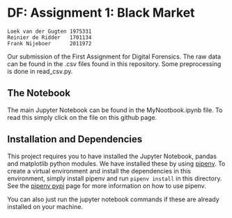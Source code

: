 # DF: Assignment 1: Black Market

```
Loek van der Gugten 1975331
Reinier de Ridder   1701134
Frank Nijeboer      2011972
```

Our submission of the First Assignment for Digital Forensics. The raw data can be found in the .csv files found in this repository. Some preprocessing is done in read_csv.py. 

## The Notebook
The main Jupyter Notebook can be found in the MyNootbook.ipynb file. To read this simply click on the file on this github page.

## Installation and Dependencies
This project requires you to have installed the Jupyter Notebook, pandas and matplotlib python modules. We have installed these by using [pipenv](https://pypi.org/project/pipenv/). To create a virtual environment and install the dependencies in this environment, simply install pipenv and run ```pipenv install``` in this directory. See the [pipenv pypi](https://pypi.org/project/pipenv/) page for more information on how to use pipenv. 

You can also just run the jupyter notebook commands if these are already installed on your machine. 
